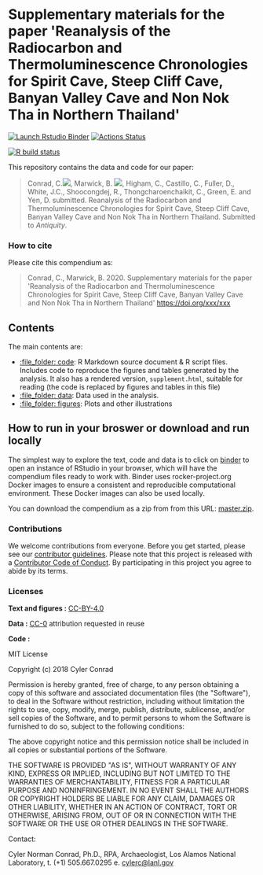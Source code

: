 # Supplementary materials for the paper 'Reanalysis of the Radiocarbon and Thermoluminescence Chronologies for Spirit Cave, Steep Cliff Cave, Banyan Valley Cave and Non Nok Tha in Northern Thailand'

<!-- badges: start -->

[![Launch Rstudio
Binder](http://mybinder.org/badge.svg)](https://mybinder.org/v2/gh/cylerc/14C_Antiquity/master?urlpath=rstudio)
[![Actions Status](https://github.com/cylerc/14C_Antiquity/workflows/Render%20manuscript%20on%20Docker/badge.svg)](https://github.com/cylerc/14C_Antiquity/actions)

[![R build status](https://github.com/cylerc/14C_Antiquity/workflows/R-CMD-check/badge.svg)](https://github.com/cylerc/14C_Antiquity/actions)
<!-- badges: end -->

This repository contains the data and code for our paper:

> Conrad, C.[![](https://orcid.org/sites/default/files/images/orcid_16x16.png)](https://orcid.org/0000-0003-4659-2884), Marwick, B. [![](https://orcid.org/sites/default/files/images/orcid_16x16.png)](https://orcid.org/0000-0001-7879-4531), Higham, C., Castillo, C., Fuller, D., White, J.C., Shoocongdej, R., Thongcharoenchaikit, C., Green, E. and Yen, D.  submitted. Reanalysis of the Radiocarbon and Thermoluminescence Chronologies for Spirit Cave, Steep Cliff Cave, Banyan Valley Cave and Non Nok Tha in Northern Thailand. Submitted to *Antiquity*.

### How to cite

Please cite this compendium as:

> Conrad, C., Marwick, B. 2020. Supplementary materials for the paper 'Reanalysis of the Radiocarbon and Thermoluminescence Chronologies for Spirit Cave, Steep Cliff Cave, Banyan Valley Cave and Non Nok Tha in Northern Thailand' <https://doi.org/xxx/xxx> <!-- get DOI from osf.io -->

## Contents

The main contents are:

  - [:file\_folder: code](/code): R Markdown source document & R script files.        Includes code to reproduce the figures and tables
    generated by the analysis. It also has a rendered version,
    `supplement.html`, suitable for reading (the code is replaced by figures
    and tables in this file)  
  - [:file\_folder: data](/data): Data used in the analysis.  
  - [:file\_folder: figures](/figures): Plots and other
    illustrations

## How to run in your broswer or download and run locally

The simplest way to explore the text, code and data is to click on
[binder](https://mybinder.org/v2/gh/cylerc/14C_Antiquity/master?urlpath=rstudio)
to open an instance of RStudio in your browser, which will have the
compendium files ready to work with. Binder uses rocker-project.org
Docker images to ensure a consistent and reproducible computational
environment. These Docker images can also be used locally.

You can download the compendium as a zip from from this URL:
[master.zip](/archive/master.zip). 

### Contributions

We welcome contributions from everyone. Before you get started, please
see our [contributor guidelines](CONTRIBUTING.md). Please note that this
project is released with a [Contributor Code of Conduct](CONDUCT.md). By
participating in this project you agree to abide by its terms.

### Licenses

**Text and figures :**
[CC-BY-4.0](http://creativecommons.org/licenses/by/4.0/)

**Data :** [CC-0](http://creativecommons.org/publicdomain/zero/1.0/)
attribution requested in reuse

**Code :** 

MIT License

Copyright (c) 2018 Cyler Conrad

Permission is hereby granted, free of charge, to any person obtaining a copy of this software and associated documentation files (the "Software"), to deal in the Software without restriction, including without limitation the rights to use, copy, modify, merge, publish, distribute, sublicense, and/or sell copies of the Software, and to permit persons to whom the Software is furnished to do so, subject to the following conditions:

The above copyright notice and this permission notice shall be included in all copies or substantial portions of the Software.

THE SOFTWARE IS PROVIDED "AS IS", WITHOUT WARRANTY OF ANY KIND, EXPRESS OR IMPLIED, INCLUDING BUT NOT LIMITED TO THE WARRANTIES OF MERCHANTABILITY, FITNESS FOR A PARTICULAR PURPOSE AND NONINFRINGEMENT. IN NO EVENT SHALL THE AUTHORS OR COPYRIGHT HOLDERS BE LIABLE FOR ANY CLAIM, DAMAGES OR OTHER LIABILITY, WHETHER IN AN ACTION OF CONTRACT, TORT OR OTHERWISE, ARISING FROM, OUT OF OR IN CONNECTION WITH THE SOFTWARE OR THE USE OR OTHER DEALINGS IN THE SOFTWARE.

Contact:

Cyler Norman Conrad, Ph.D., RPA, Archaeologist, Los Alamos National Laboratory, t. (+1) 505.667.0295 e. cylerc@lanl.gov
